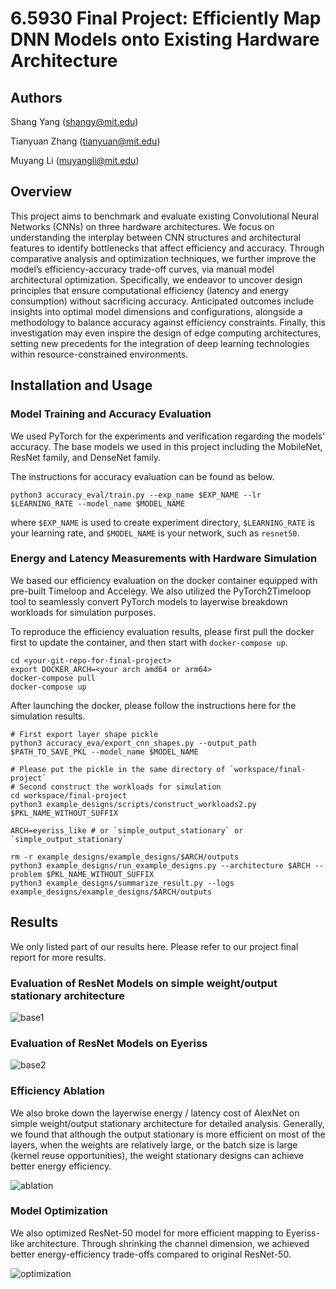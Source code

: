 # 6.5930 Final Project: Efficiently Map DNN Models onto Existing Hardware Architecture

## Authors
Shang Yang (shangy@mit.edu)

Tianyuan Zhang (tianyuan@mit.edu)

Muyang Li (muyangli@mit.edu)

## Overview

This project aims to benchmark and evaluate existing Convolutional Neural Networks (CNNs) on three hardware architectures. We focus on understanding the interplay between CNN structures and architectural features to identify bottlenecks that affect efficiency and accuracy. Through comparative analysis and optimization techniques, we further improve the model’s efficiency-accuracy trade-off curves, via manual model architectural optimization. Specifically, we endeavor to uncover design principles that ensure computational efficiency (latency and energy consumption) without sacrificing accuracy. Anticipated outcomes include insights into optimal model dimensions and configurations, alongside a methodology to balance accuracy against efficiency constraints. Finally, this investigation may even inspire the design of edge computing architectures, setting new precedents for the integration of deep learning technologies within resource-constrained environments.

## Installation and Usage

### Model Training and Accuracy Evaluation

We used PyTorch for the experiments and verification regarding the models' accuracy. The base models we used in this project including the MobileNet, ResNet family, and DenseNet family. 

The instructions for accuracy evaluation can be found as below. 

```shell
python3 accuracy_eval/train.py --exp_name $EXP_NAME --lr $LEARNING_RATE --model_name $MODEL_NAME
```

where `$EXP_NAME` is used to create experiment directory, `$LEARNING_RATE` is your learning rate, and `$MODEL_NAME` is your network, such as `resnet50`.

### Energy and Latency Measurements with Hardware Simulation

We based our efficiency evaluation on the docker container equipped with pre-built Timeloop and Accelegy. We also utilized the PyTorch2Timeloop tool to seamlessly convert PyTorch models to layerwise breakdown workloads for simulation purposes.

To reproduce the efficiency evaluation results, please first pull the docker first to update the container, and then start with `docker-compose up`. 

```
cd <your-git-repo-for-final-project>
export DOCKER_ARCH=<your arch amd64 or arm64>
docker-compose pull
docker-compose up
```

After launching the docker, please follow the instructions here for the simulation results.

```shell
# First export layer shape pickle
python3 accuracy_eva/export_cnn_shapes.py --output_path $PATH_TO_SAVE_PKL --model_name $MODEL_NAME

# Please put the pickle in the same directory of `workspace/final-project`
# Second construct the workloads for simulation
cd workspace/final-project
python3 example_designs/scripts/construct_workloads2.py $PKL_NAME_WITHOUT_SUFFIX

ARCH=eyeriss_like # or `simple_output_stationary` or `simple_output_stationary`

rm -r example_designs/example_designs/$ARCH/outputs
python3 example_designs/run_example_designs.py --architecture $ARCH --problem $PKL_NAME_WITHOUT_SUFFIX
python3 example_designs/summarize_result.py --logs example_designs/example_designs/$ARCH/outputs
```

## Results

We only listed part of our results here. Please refer to our project final report for more results.

### Evaluation of ResNet Models on simple weight/output stationary architecture
![base1](assets/simple_baselines.png)

### Evaluation of ResNet Models on Eyeriss
![base2](assets/eyeriss_baseline.png)

### Efficiency Ablation

We also broke down the layerwise energy / latency cost of AlexNet on simple weight/output stationary architecture for detailed analysis. Generally, we found that although the output stationary is more efficient on most of the layers, when the weights are relatively large, or the batch size is large (kernel reuse opportunities), the weight stationary designs can achieve better energy efficiency.

![ablation](assets/layerwise_ablation.png)

### Model Optimization

We also optimized ResNet-50 model for more efficient mapping to Eyeriss-like architecture. Through shrinking the channel dimension, we achieved better energy-efficiency trade-offs compared to original ResNet-50.

![optimization](assets/optimization.png)
